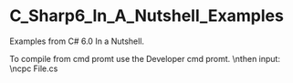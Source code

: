 # C_Sharp6_In_A_Nutshell_Examples
Examples from C# 6.0 In a Nutshell.

To compile from cmd promt use the Developer cmd promt.
\nthen input:
\ncpc File.cs


